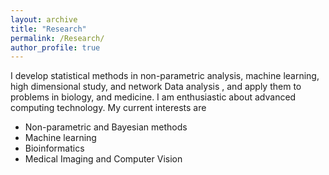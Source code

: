 ```yaml
---
layout: archive
title: "Research"
permalink: /Research/
author_profile: true
---
```

I develop statistical methods in non-parametric analysis, machine learning, high dimensional study, and network Data analysis
, and apply them to problems in biology, and medicine. I am enthusiastic about advanced computing technology. My current interests are

* Non-parametric and Bayesian methods
* Machine learning
* Bioinformatics
* Medical Imaging and Computer Vision
